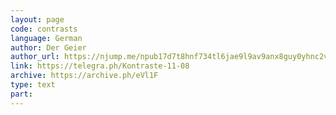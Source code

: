 ```yaml
---
layout: page
code: contrasts
language: German
author: Der Geier
author_url: https://njump.me/npub17d7t8hnf734tl6jae9l9av9anx8guy0yhnc2vd9w22vgcvrazs8qjtsnpu
link: https://telegra.ph/Kontraste-11-08
archive: https://archive.ph/eVl1F
type: text
part: 
---
```


